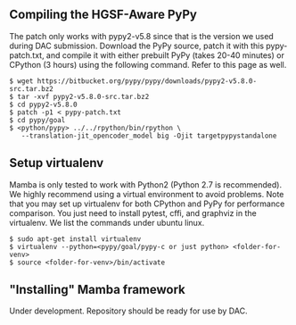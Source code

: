 Compiling the HGSF-Aware PyPy
-----------------------------
The patch only works with pypy2-v5.8 since that is the version we used
during DAC submission. Download the PyPy source, patch it with this
pypy-patch.txt, and compile it with either prebuilt PyPy (takes 20-40
minutes) or CPython (3 hours) using the following command. Refer to this
page as well.

```
$ wget https://bitbucket.org/pypy/pypy/downloads/pypy2-v5.8.0-src.tar.bz2
$ tar -xvf pypy2-v5.8.0-src.tar.bz2
$ cd pypy2-v5.8.0
$ patch -p1 < pypy-patch.txt
$ cd pypy/goal
$ <python/pypy> ../../rpython/bin/rpython \
   --translation-jit_opencoder_model big -Ojit targetpypystandalone
```

Setup virtualenv
----------------
Mamba is only tested to work with Python2 (Python 2.7 is recommended).
We highly recommend using a virtual environment to avoid problems. Note
that you may set up virtualenv for both CPython and PyPy for performance
comparison. You just need to install pytest, cffi, and graphviz in the
virtualenv. We list the commands under ubuntu linux.

```
$ sudo apt-get install virtualenv
$ virtualenv --python=<pypy/goal/pypy-c or just python> <folder-for-venv>
$ source <folder-for-venv>/bin/activate
```

"Installing" Mamba framework
----------------------------
Under development. Repository should be ready for use by DAC.
